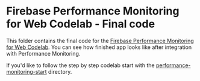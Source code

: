 # Firebase Performance Monitoring for Web Codelab - Final code

This folder contains the final code for the [Firebase Performance Monitoring
for Web Codelab](https://codelabs.developers.google.com/codelabs/firebase-perf-mon-web/). You can see how finished app looks like after integration with Performance Monitoring.

If you'd like to follow the step by step codelab start with the [performance-monitoring-start](../performance-monitoring-start) directory.
